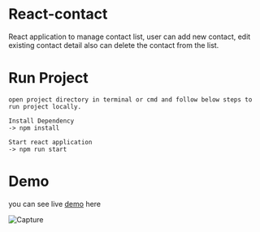 # React-contact
React application to manage contact list, user can add new contact, edit existing contact detail also can delete the contact from the list.

# Run Project
	open project directory in terminal or cmd and follow below steps to run project locally.

	Install Dependency
	-> npm install
	
	Start react application
	-> npm run start
	
# Demo 
you can see live [demo](https://client-list-data-front.herokuapp.com) here

![Capture](https://user-images.githubusercontent.com/95575992/199279922-d9e590d2-26c1-4095-a69b-9541956b92de.PNG)


